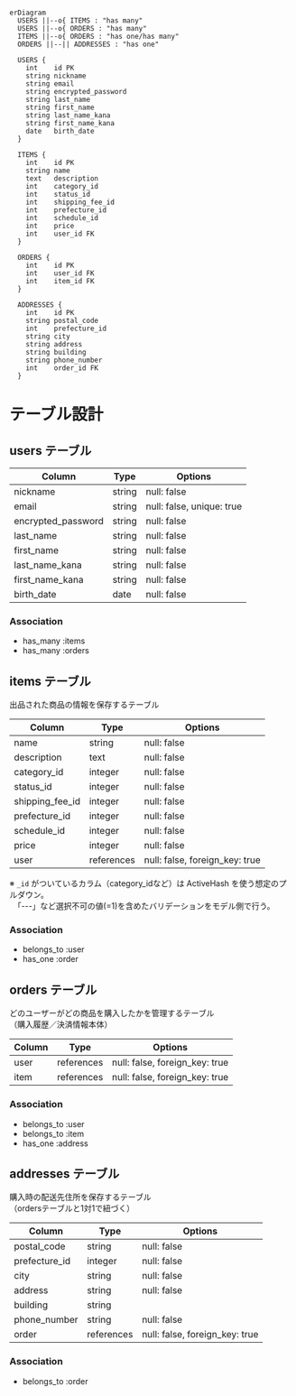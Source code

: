 ```mermaid

erDiagram
  USERS ||--o{ ITEMS : "has many"
  USERS ||--o{ ORDERS : "has many"
  ITEMS ||--o{ ORDERS : "has one/has many"
  ORDERS ||--|| ADDRESSES : "has one"

  USERS {
    int    id PK
    string nickname
    string email
    string encrypted_password
    string last_name
    string first_name
    string last_name_kana
    string first_name_kana
    date   birth_date
  }

  ITEMS {
    int    id PK
    string name
    text   description
    int    category_id
    int    status_id
    int    shipping_fee_id
    int    prefecture_id
    int    schedule_id
    int    price
    int    user_id FK
  }

  ORDERS {
    int    id PK
    int    user_id FK
    int    item_id FK
  }

  ADDRESSES {
    int    id PK
    string postal_code
    int    prefecture_id
    string city
    string address
    string building
    string phone_number
    int    order_id FK
  }
   ``` 

# テーブル設計

## users テーブル

| Column               | Type   | Options                          |
| -------------------- | ------ | -------------------------------- |
| nickname             | string | null: false                      |
| email                | string | null: false, unique: true        |
| encrypted_password   | string | null: false                      |
| last_name            | string | null: false                      |
| first_name           | string | null: false                      |
| last_name_kana       | string | null: false                      |
| first_name_kana      | string | null: false                      |
| birth_date           | date   | null: false                      |

### Association

- has_many :items
- has_many :orders


## items テーブル

出品された商品の情報を保存するテーブル

| Column             | Type       | Options                          |
| ------------------ | ---------- | -------------------------------- |
| name               | string     | null: false                      |
| description        | text       | null: false                      |
| category_id        | integer    | null: false                      |
| status_id          | integer    | null: false                      | 
| shipping_fee_id    | integer    | null: false                      | 
| prefecture_id      | integer    | null: false                      | 
| schedule_id        | integer    | null: false                      | 
| price              | integer    | null: false                      |
| user               | references | null: false, foreign_key: true   |

※ `_id` がついているカラム（category_idなど）は ActiveHash を使う想定のプルダウン。  
　「---」など選択不可の値(=1)を含めたバリデーションをモデル側で行う。

### Association

- belongs_to :user
- has_one :order


## orders テーブル

どのユーザーがどの商品を購入したかを管理するテーブル  
（購入履歴／決済情報本体）

| Column | Type       | Options                        |
| ------ | ---------- | ------------------------------ |
| user   | references | null: false, foreign_key: true |
| item   | references | null: false, foreign_key: true |

### Association

- belongs_to :user
- belongs_to :item
- has_one :address


## addresses テーブル

購入時の配送先住所を保存するテーブル  
（ordersテーブルと1対1で紐づく）

| Column           | Type       | Options                        |
| ---------------- | ---------- | ------------------------------ |
| postal_code      | string     | null: false                    |
| prefecture_id    | integer    | null: false                    |
| city             | string     | null: false                    |
| address          | string     | null: false                    |
| building         | string     |                                |
| phone_number     | string     | null: false                    |
| order            | references | null: false, foreign_key: true |

### Association

- belongs_to :order
